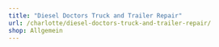 ```yaml
---
title: "Diesel Doctors Truck and Trailer Repair"
url: /charlotte/diesel-doctors-truck-and-trailer-repair/
shop: Allgemein
---
```

